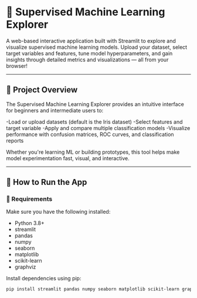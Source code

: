 # 🧠 Supervised Machine Learning Explorer

A web-based interactive application built with Streamlit to explore and visualize supervised machine learning models. Upload your dataset, select target variables and features, tune model hyperparameters, and gain insights through detailed metrics and visualizations — all from your browser!

---

## 📌 Project Overview

The Supervised Machine Learning Explorer provides an intuitive interface for beginners and intermediate users to:

-Load or upload datasets (default is the Iris dataset)
-Select features and target variable
-Apply and compare multiple classification models
-Visualize performance with confusion matrices, ROC curves, and classification reports

Whether you're learning ML or building prototypes, this tool helps make model experimentation fast, visual, and interactive.

---

## 🚀 How to Run the App

### 🔧 Requirements

Make sure you have the following installed:

- Python 3.8+
- streamlit
- pandas
- numpy
- seaborn
- matplotlib
- scikit-learn
- graphviz

Install dependencies using pip:

```bash
pip install streamlit pandas numpy seaborn matplotlib scikit-learn graphviz
